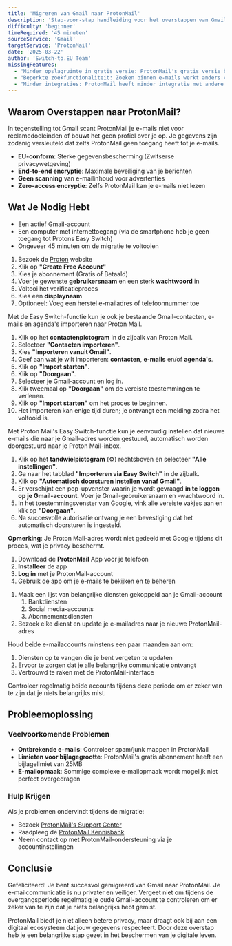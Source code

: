 ```yaml
---
title: 'Migreren van Gmail naar ProtonMail'
description: 'Stap-voor-stap handleiding voor het overstappen van Gmail naar ProtonMail'
difficulty: 'beginner'
timeRequired: '45 minuten'
sourceService: 'Gmail'
targetService: 'ProtonMail'
date: '2025-03-22'
author: 'Switch-to.EU Team'
missingFeatures:
  - "Minder opslagruimte in gratis versie: ProtonMail's gratis versie biedt minder opslagruimte dan Gmail"
  - "Beperkte zoekfunctionaliteit: Zoeken binnen e-mails werkt anders vanwege de encryptie"
  - "Minder integraties: ProtonMail heeft minder integratie met andere diensten vergeleken met Google"
---
```


<!-- section:intro -->

## Waarom Overstappen naar ProtonMail?

In tegenstelling tot Gmail scant ProtonMail je e-mails niet voor reclamedoeleinden of bouwt het geen profiel over je op. Je gegevens zijn zodanig versleuteld dat zelfs ProtonMail geen toegang heeft tot je e-mails.

- **EU-conform**: Sterke gegevensbescherming (Zwitserse privacywetgeving)
- **End-to-end encryptie**: Maximale beveiliging van je berichten
- **Geen scanning** van e-mailinhoud voor advertenties
- **Zero-access encryptie**: Zelfs ProtonMail kan je e-mails niet lezen

<!-- end-section -->

<!-- section:before -->

## Wat Je Nodig Hebt

- Een actief Gmail-account
- Een computer met internettoegang (via de smartphone heb je geen toegang tot Protons Easy Switch)
- Ongeveer 45 minuten om de migratie te voltooien

<!-- end-section -->

<!-- section:steps -->

<!-- step-start -->
<!-- step-meta
title: "Maak een ProtonMail-Account"
complete: true
video: "media/proton-desktop1.mp4"
videooriantation: "landscape"
-->

1. Bezoek de [Proton](https://proton.me/) website
2. Klik op **"Create Free Account"**
3. Kies je abonnement (Gratis of Betaald)
4. Voer je gewenste **gebruikersnaam** en een sterk **wachtwoord** in
5. Voltooi het verificatieproces
6. Kies een **displaynaam**
7. Optioneel: Voeg een herstel e-mailadres of telefoonnummer toe

<!-- step-end -->

<!-- step-start -->
<!-- step-meta
title: "Importeer je Gmail-contacten en e-mails"
complete: true
video: "media/proton-desktop2.mp4"
videooriantation: "landscape"
-->

Met de Easy Switch-functie kun je ook je bestaande Gmail-contacten, e-mails en agenda's importeren naar Proton Mail.

1. Klik op het **contactenpictogram** in de zijbalk van Proton Mail.
2. Selecteer **"Contacten importeren"**.
3. Kies **"Importeren vanuit Gmail"**.
4. Geef aan wat je wilt importeren: **contacten**, **e-mails** en/of **agenda's**.
5. Klik op **"Import starten"**.
6. Klik op **"Doorgaan"**.
7. Selecteer je Gmail-account en log in.
8. Klik tweemaal op **"Doorgaan"** om de vereiste toestemmingen te verlenen.
9. Klik op **"Import starten"** om het proces te beginnen.
10. Het importeren kan enige tijd duren; je ontvangt een melding zodra het voltooid is.

<!-- step-end -->


<!-- step-start -->
<!-- step-meta
title: "Automatisch doorsturen van toekomstige e-mails"
complete: true
video: "media/proton-desktop3.mp4"
videooriantation: "landscape"
-->

Met Proton Mail's Easy Switch-functie kun je eenvoudig instellen dat nieuwe e-mails die naar je Gmail-adres worden gestuurd, automatisch worden doorgestuurd naar je Proton Mail-inbox.

1. Klik op het **tandwielpictogram** (⚙️) rechtsboven en selecteer **"Alle instellingen"**.
2. Ga naar het tabblad **"Importeren via Easy Switch"** in de zijbalk.
3. Klik op **"Automatisch doorsturen instellen vanaf Gmail"**.
4. Er verschijnt een pop-upvenster waarin je wordt gevraagd **in te loggen op je Gmail-account**. Voer je Gmail-gebruikersnaam en -wachtwoord in.
5. In het toestemmingsvenster van Google, vink alle vereiste vakjes aan en klik op **"Doorgaan"**.
6. Na succesvolle autorisatie ontvang je een bevestiging dat het automatisch doorsturen is ingesteld.

**Opmerking**: Je Proton Mail-adres wordt niet gedeeld met Google tijdens dit proces, wat je privacy beschermt.

<!-- step-end -->

<!-- step-start -->
<!-- step-meta
title: "Instaleer de ProtonMail App (optioneel)"
video: "media/proton-mobile1.mp4"
-->

1. Download de **ProtonMail** App voor je telefoon
2. **Installeer** de app
3. **Log in** met je ProtonMail-account
5. Gebruik de app om je e-mails te bekijken en te beheren



<!-- step-end -->
<!-- step-start -->
<!-- step-meta
title: "Update Je Accounts (optioneel)"
-->

1. Maak een lijst van belangrijke diensten gekoppeld aan je Gmail-account
   1. Bankdiensten
   2. Social media-accounts
   3. Abonnementsdiensten
2. Bezoek elke dienst en update je e-mailadres naar je nieuwe ProtonMail-adres

<!-- step-end -->

<!-- step-start -->
<!-- step-meta
title: "Veilige Overgangsperiode  (optioneel)"
-->

Houd beide e-mailaccounts minstens een paar maanden aan om:

1. Diensten op te vangen die je bent vergeten te updaten
2. Ervoor te zorgen dat je alle belangrijke communicatie ontvangt
3. Vertrouwd te raken met de ProtonMail-interface

Controleer regelmatig beide accounts tijdens deze periode om er zeker van te zijn dat je niets belangrijks mist.

<!-- step-end -->

<!-- end-section -->

<!-- section:troubleshooting -->

## Probleemoplossing

### Veelvoorkomende Problemen

- **Ontbrekende e-mails**: Controleer spam/junk mappen in ProtonMail
- **Limieten voor bijlagegrootte**: ProtonMail's gratis abonnement heeft een bijlagelimiet van 25MB
- **E-mailopmaak**: Sommige complexe e-mailopmaak wordt mogelijk niet perfect overgedragen

### Hulp Krijgen

Als je problemen ondervindt tijdens de migratie:

- Bezoek [ProtonMail's Support Center](https://proton.me/support/mail)
- Raadpleeg de [ProtonMail Kennisbank](https://proton.me/support/knowledge-base)
- Neem contact op met ProtonMail-ondersteuning via je accountinstellingen

<!-- end-section -->

<!-- section:outro -->

## Conclusie

Gefeliciteerd! Je bent succesvol gemigreerd van Gmail naar ProtonMail. Je e-mailcommunicatie is nu privater en veiliger. Vergeet niet om tijdens de overgangsperiode regelmatig je oude Gmail-account te controleren om er zeker van te zijn dat je niets belangrijks hebt gemist.

ProtonMail biedt je niet alleen betere privacy, maar draagt ook bij aan een digitaal ecosysteem dat jouw gegevens respecteert. Door deze overstap heb je een belangrijke stap gezet in het beschermen van je digitale leven.

<!-- end-section -->
